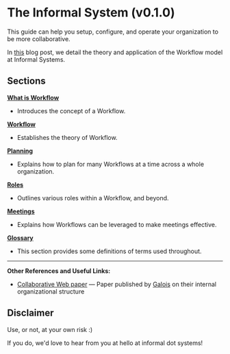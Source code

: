 # The Informal System (v0.1.0)

This guide can help you setup, configure, and operate your organization to be more collaborative.

In [this](https://informal.systems/2022/1/25/the-informal-system/) blog post, we detail the theory and application of the Workflow model at Informal Systems. 

## Sections

**[What is Workflow](./what-is-workflow.md)**

- Introduces the concept of a Workflow. 

**[Workflow](./workflow.md)**

- Establishes the theory of Workflow.   

**[Planning](./planning.md)**

- Explains how to plan for many Workflows at a time across a whole organization. 

**[Roles](./roles.md)**

- Outlines various roles within a Workflow, and beyond. 

**[Meetings](./meetings.md)**

- Explains how Workflows can be leveraged to make meetings effective. 

**[Glossary](./glossary.md)**

- This section provides some definitions of terms used throughout.

---

**Other References and Useful Links:**

* [Collaborative Web paper]
  — Paper published by [Galois](https://galois.com/) on their internal organizational structure
   
## Disclaimer

Use, or not, at your own risk :)

If you do, we'd love to hear from you at hello at informal dot systems! 



[Collaborative Web paper]: https://galois.com/wp-content/uploads/2016/06/CW-picmet-proceedings.pdf

